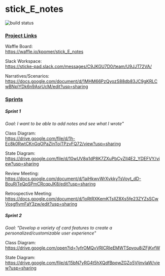# stick_E_notes

![build status](https://circleci.com/gh/kpomer/stick_E_notes.png?circle-token=circle-token "Master Build Status")

<h3><b><u>Project Links</u></b></h3>

Waffle Board:  
https://waffle.io/kpomer/stick_E_notes

Slack Workspace:  
https://sticke-pad.slack.com/messages/C9JKGU7D0/team/U9JJT72VA/

Narratives/Scenarios:  
https://docs.google.com/document/d/1MHM66PzQyozS88db83JC9gKRLCwBNplYDk6n9AsrUcM/edit?usp=sharing


<h3><b><u>Sprints</u></b></h3>
<h5><b>Sprint 1</b></h5>

<i>Goal: I want to be able to add notes and see what I wrote"</i>

<break>

Class Diagram:   
https://drive.google.com/file/d/1h-Ec8k0RwtCKnGqOPaZInToiTPzvFQ72/view?usp=sharing

State Diagram:  
https://drive.google.com/file/d/10wUV8q1dP8K7ZXuPbCyZII4E2_YDEFVY/view?usp=sharing

Review Meeting:  
https://docs.google.com/document/d/1aiHkwvWrXvkkyTsVoyt_dD-BouRiTeQpSPmCRcqpJK8/edit?usp=sharing

Retrospective Meeting:  
https://docs.google.com/document/d/1oRtRXKemKTsIlZ8Xs5fe23ZYZsSCwVosgflvmFaY3zw/edit?usp=sharing

<h5><b>Sprint 2</b></h5>

<i>Goal: "Develop a variety of card features to create a personalized/customizable user experience"</i>

Class Diagram:  
https://drive.google.com/open?id=1yfrOMQvVRlCRIeEMWTSpvou8iZFjKvfW

State Diagram:  
https://drive.google.com/file/d/15bN7yRG4t5hXQdfBpqwZGZo5VIjnvIaW/view?usp=sharing
